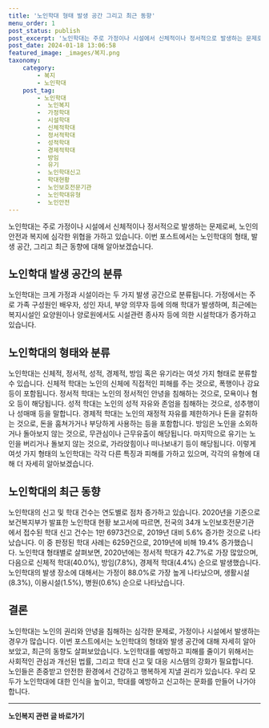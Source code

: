 ```yaml
---
title: '노인학대 형태 발생 공간 그리고 최근 동향'
menu_order: 1
post_status: publish
post_excerpt: '노인학대는 주로 가정이나 시설에서 신체적이나 정서적으로 발생하는 문제로써, 노인의 안전과 복지에 심각한 위협을 가하고 있습니다. 이번 포스트에서는 노인학대의 형태, 발생 공간, 그리고 최근 동향에 대해 알아보겠습니다.'
post_date: 2024-01-18 13:06:58
featured_image: _images/복지.png
taxonomy:
    category:
        - 복지
        - 노인학대
    post_tag:
        - 노인학대
        -  노인복지
        -  가정학대
        -  시설학대
        -  신체적학대
        -  정서적학대
        -  성적학대
        -  경제적학대
        -  방임
        -  유기
        -  노인학대신고
        -  학대현황
        -  노인보호전문기관
        -  노인학대유형
        -  노인안전
---
```



노인학대는 주로 가정이나 시설에서 신체적이나 정서적으로 발생하는 문제로써, 노인의 안전과 복지에 심각한 위협을 가하고 있습니다. 이번 포스트에서는 노인학대의 형태, 발생 공간, 그리고 최근 동향에 대해 알아보겠습니다.

## 노인학대 발생 공간의 분류

노인학대는 크게 가정과 시설이라는 두 가지 발생 공간으로 분류됩니다. 가정에서는 주로 가족 구성원인 배우자, 성인 자녀, 부양 의무자 등에 의해 학대가 발생하며, 최근에는 복지시설인 요양원이나 양로원에서도 시설관련 종사자 등에 의한 시설학대가 증가하고 있습니다.

## 노인학대의 형태와 분류

노인학대는 신체적, 정서적, 성적, 경제적, 방임 혹은 유기라는 여섯 가지 형태로 분류할 수 있습니다. 신체적 학대는 노인의 신체에 직접적인 피해를 주는 것으로, 폭행이나 강요 등이 포함됩니다. 정서적 학대는 노인의 정서적인 안녕을 침해하는 것으로, 모욕이나 혐오 등이 해당됩니다. 성적 학대는 노인의 성적 자유와 존엄을 침해하는 것으로, 성추행이나 성매매 등을 말합니다. 경제적 학대는 노인의 재정적 자유를 제한하거나 돈을 갈취하는 것으로, 돈을 훔쳐가거나 부당하게 사용하는 등을 포함합니다. 방임은 노인을 소외하거나 돌아보지 않는 것으로, 무관심이나 근무유출이 해당됩니다. 마지막으로 유기는 노인을 버리거나 돌보지 않는 것으로, 가라앉힘이나 떠나보내기 등이 해당됩니다. 이렇게 여섯 가지 형태의 노인학대는 각각 다른 특징과 피해를 가하고 있으며, 각각의 유형에 대해 더 자세히 알아보겠습니다.

## 노인학대의 최근 동향

노인학대의 신고 및 학대 건수는 연도별로 점차 증가하고 있습니다. 2020년을 기준으로 보건복지부가 발표한 노인학대 현황 보고서에 따르면, 전국의 34개 노인보호전문기관에서 접수된 학대 신고 건수는 1만 6973건으로, 2019년 대비 5.6% 증가한 것으로 나타났습니다. 이 중 판정된 학대 사례는 6259건으로, 2019년에 비해 19.4% 증가했습니다. 노인학대 형태별로 살펴보면, 2020년에는 정서적 학대가 42.7%로 가장 많았으며, 다음으로 신체적 학대(40.0%), 방임(7.8%), 경제적 학대(4.4%) 순으로 발생했습니다. 노인학대의 발생 장소에 대해서는 가정이 88.0%로 가장 높게 나타났으며, 생활시설(8.3%), 이용시설(1.5%), 병원(0.6%) 순으로 나타났습니다.

## 결론

노인학대는 노인의 권리와 안녕을 침해하는 심각한 문제로, 가정이나 시설에서 발생하는 경우가 많습니다. 이번 포스트에서는 노인학대의 형태와 발생 공간에 대해 자세히 알아보았고, 최근의 동향도 살펴보았습니다. 노인학대를 예방하고 피해를 줄이기 위해서는 사회적인 관심과 개선된 법률, 그리고 학대 신고 및 대응 시스템의 강화가 필요합니다. 노인들은 존중받고 안전한 환경에서 건강하고 행복하게 지낼 권리가 있습니다. 우리 모두가 노인학대에 대한 인식을 높이고, 학대를 예방하고 신고하는 문화를 만들어 나가야 합니다.
<!-- wp:separator -->
<hr class="wp-block-separator has-alpha-channel-opacity"/>
<!-- /wp:separator -->

<!-- wp:group {"backgroundColor":"base","layout":{"type":"constrained"}} -->
<div class="wp-block-group has-base-background-color has-background"><!-- wp:paragraph {"align":"center","fontSize":"medium"} -->
<p class="has-text-align-center has-large-font-size"><strong>노인복지 관련 글 바로가기</strong></p>
<!-- /wp:paragraph -->


<!-- wp:latest-posts
{"categories":[{"id":15998,"count":19,"description":"","link":"https://uknowlaw.com/category/%eb%85%b8%ec%9d%b8%eb%b3%b5%ec%a7%80/","name":"노인복지","slug":"노인복지","taxonomy":"category","parent":0,"meta":[],"_links":{"self":[{"href":"https://uknowlaw.com/wp-json/wp/v2/categories/15998"}],"collection":[{"href":"https://uknowlaw.com/wp-json/wp/v2/categories"}],"about":[{"href":"https://uknowlaw.com/wp-json/wp/v2/taxonomies/category"}],"wp:post_type":[{"href":"https://uknowlaw.com/wp-json/wp/v2/posts?categories=15998"}],"curies":[{"name":"wp","href":"https://api.w.org/{rel}","templated":true}]}}],"postsToShow":100,"excerptLength":28,"postLayout":"grid","columns":2,"featuredImageAlign":"left","featuredImageSizeSlug":"large","fontSize":"small"} /--></div>
<!-- /wp:group -->